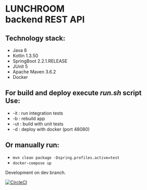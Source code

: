 # LUNCHROOM<br/>backend REST API
## Technology stack:
- Java 8
- Kotlin 1.3.50
- SpringBoot 2.2.1.RELEASE
- JUnit 5
- Apache Maven 3.6.2
- Docker
## For build and deploy execute _run.sh_ script<br/>Use:
- -it : run integration tests
- -b : rebuild app
- -ut : build with unit tests
- -d : deploy with docker (port 48080)
## Or manually run:
- `mvn clean package -Dspring.profiles.active=test`
- `docker-compose up`

Development on dev branch.

[![CircleCI](https://circleci.com/gh/BYEDUCK/lunch_room.svg?style=svg)](https://circleci.com/gh/BYEDUCK/lunch_room)